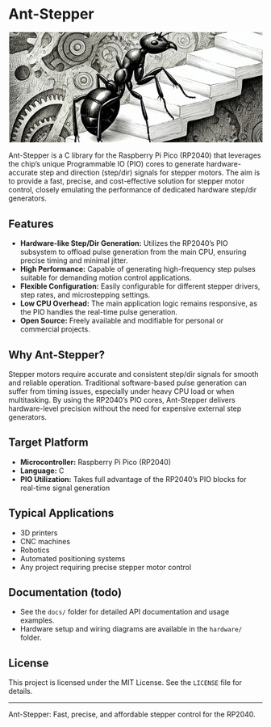# Ant-Stepper
![Ant_Stepper](https://github.com/Vitaris/Ant-Stepper/blob/main/pics/ant_stepper.jpg)

Ant-Stepper is a C library for the Raspberry Pi Pico (RP2040) that leverages the chip’s unique Programmable IO (PIO) cores to generate hardware-accurate step and direction (step/dir) signals for stepper motors. The aim is to provide a fast, precise, and cost-effective solution for stepper motor control, closely emulating the performance of dedicated hardware step/dir generators.

## Features

- **Hardware-like Step/Dir Generation:** Utilizes the RP2040’s PIO subsystem to offload pulse generation from the main CPU, ensuring precise timing and minimal jitter.
- **High Performance:** Capable of generating high-frequency step pulses suitable for demanding motion control applications.
- **Flexible Configuration:** Easily configurable for different stepper drivers, step rates, and microstepping settings.
- **Low CPU Overhead:** The main application logic remains responsive, as the PIO handles the real-time pulse generation.
- **Open Source:** Freely available and modifiable for personal or commercial projects.

## Why Ant-Stepper?

Stepper motors require accurate and consistent step/dir signals for smooth and reliable operation. Traditional software-based pulse generation can suffer from timing issues, especially under heavy CPU load or when multitasking. By using the RP2040’s PIO cores, Ant-Stepper delivers hardware-level precision without the need for expensive external step generators.

## Target Platform

- **Microcontroller:** Raspberry Pi Pico (RP2040)
- **Language:** C
- **PIO Utilization:** Takes full advantage of the RP2040’s PIO blocks for real-time signal generation

## Typical Applications

- 3D printers
- CNC machines
- Robotics
- Automated positioning systems
- Any project requiring precise stepper motor control

## Documentation (todo)

- See the `docs/` folder for detailed API documentation and usage examples.
- Hardware setup and wiring diagrams are available in the `hardware/` folder.

## License

This project is licensed under the MIT License. See the `LICENSE` file for details.

---
Ant-Stepper: Fast, precise, and affordable stepper control for the RP2040.
